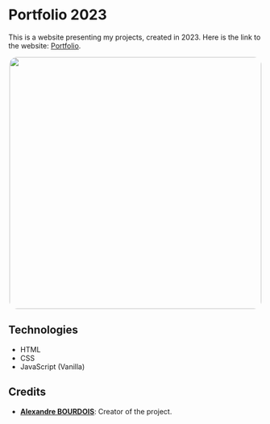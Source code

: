 # Portfolio 2023

This is a website presenting my projects, created in 2023.
Here is the link to the website: [Portfolio](https://portfolio-2023.alexandrebourdois.com/).

<p align="center">
	<a href="https://portfolio-2023.alexandrebourdois.com/"><img src="https://i.imgur.com/cNuQMxp.png" width="500" style="border-radius: 15px;"></a>
</p>

## Technologies

- HTML
- CSS
- JavaScript (Vanilla)

## Credits

- **[Alexandre BOURDOIS](https://github.com/alexandre-bourdois)**: Creator of the project.
